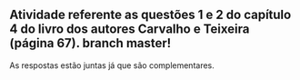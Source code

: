 Atividade referente as questões 1 e 2 do capítulo 4 do livro dos autores Carvalho e Teixeira (página 67).
branch master!
-------------------------------------------------
As respostas estão juntas já que são complementares.
